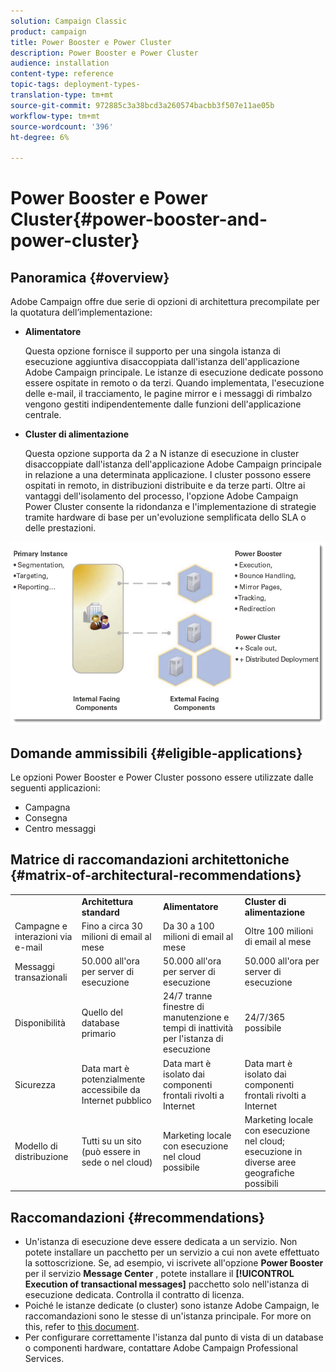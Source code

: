 ```yaml
---
solution: Campaign Classic
product: campaign
title: Power Booster e Power Cluster
description: Power Booster e Power Cluster
audience: installation
content-type: reference
topic-tags: deployment-types-
translation-type: tm+mt
source-git-commit: 972885c3a38bcd3a260574bacbb3f507e11ae05b
workflow-type: tm+mt
source-wordcount: '396'
ht-degree: 6%

---
```



# Power Booster e Power Cluster{#power-booster-and-power-cluster}

## Panoramica {#overview}

 Adobe Campaign offre due serie di opzioni di architettura precompilate per la quotatura dell’implementazione:

* **Alimentatore**

   Questa opzione fornisce il supporto per una singola istanza di esecuzione aggiuntiva disaccoppiata dall&#39;istanza dell&#39;applicazione Adobe Campaign  principale. Le istanze di esecuzione dedicate possono essere ospitate in remoto o da terzi. Quando implementata, l&#39;esecuzione delle e-mail, il tracciamento, le pagine mirror e i messaggi di rimbalzo vengono gestiti indipendentemente dalle funzioni dell&#39;applicazione centrale.

* **Cluster di alimentazione**

   Questa opzione supporta da 2 a N istanze di esecuzione in cluster disaccoppiate dall&#39;istanza dell&#39;applicazione Adobe Campaign  principale in relazione a una determinata applicazione. I cluster possono essere ospitati in remoto, in distribuzioni distribuite e da terze parti. Oltre ai vantaggi dell&#39;isolamento del processo, l&#39;opzione  Adobe Campaign Power Cluster consente la ridondanza e l&#39;implementazione di strategie tramite hardware di base per un&#39;evoluzione semplificata dello SLA o delle prestazioni.

![](assets/architectural_options_diagram.png)

## Domande ammissibili {#eligible-applications}

Le opzioni Power Booster e Power Cluster possono essere utilizzate dalle seguenti applicazioni:

* Campagna
* Consegna
* Centro messaggi

## Matrice di raccomandazioni architettoniche {#matrix-of-architectural-recommendations}

<table> 
 <tbody> 
  <tr> 
   <td> </td> 
   <td> <strong>Architettura standard</strong><br /> </td> 
   <td> <strong>Alimentatore</strong><br /> </td> 
   <td> <strong>Cluster di alimentazione</strong><br /> </td> 
  </tr> 
  <tr> 
   <td> Campagne e interazioni via e-mail<br /> </td> 
   <td> Fino a circa 30 milioni di email al mese<br /> </td> 
   <td> Da 30 a 100 milioni di email al mese<br /> </td> 
   <td> Oltre 100 milioni di email al mese<br /> </td> 
  </tr> 
  <tr> 
   <td> Messaggi transazionali<br /> </td> 
   <td> 50.000 all'ora per server di esecuzione<br /> </td> 
   <td> 50.000 all'ora per server di esecuzione<br /> </td> 
   <td> 50.000 all'ora per server di esecuzione<br /> </td> 
  </tr> 
  <tr> 
   <td> Disponibilità<br /> </td> 
   <td> Quello del database primario<br /> </td> 
   <td> 24/7 tranne finestre di manutenzione e tempi di inattività per l'istanza di esecuzione<br /> </td> 
   <td> 24/7/365 possibile<br /> </td> 
  </tr> 
  <tr> 
   <td> Sicurezza<br /> </td> 
   <td> Data mart è potenzialmente accessibile da Internet pubblico<br /> </td> 
   <td> Data mart è isolato dai componenti frontali rivolti a Internet<br /> </td> 
   <td> Data mart è isolato dai componenti frontali rivolti a Internet<br /> </td> 
  </tr> 
  <tr> 
   <td> Modello di distribuzione<br /> </td> 
   <td> Tutti su un sito (può essere in sede o nel cloud)<br /> </td> 
   <td> Marketing locale con esecuzione nel cloud possibile<br /> </td> 
   <td> Marketing locale con esecuzione nel cloud; esecuzione in diverse aree geografiche possibili<br /> </td> 
  </tr> 
 </tbody> 
</table>

## Raccomandazioni {#recommendations}

* Un&#39;istanza di esecuzione deve essere dedicata a un servizio. Non potete installare un pacchetto per un servizio a cui non avete effettuato la sottoscrizione. Se, ad esempio, vi iscrivete all&#39;opzione **Power Booster** per il servizio **Message Center** , potete installare il **[!UICONTROL Execution of transactional messages]** pacchetto solo nell&#39;istanza di esecuzione dedicata. Controlla il contratto di licenza.
* Poiché le istanze dedicate (o cluster) sono  istanze Adobe Campaign, le raccomandazioni sono le stesse di un&#39;istanza principale. For more on this, refer to [this document](../../production/using/foreword.md).
* Per configurare correttamente l&#39;istanza dal punto di vista di un database o componenti hardware, contattare  Adobe Campaign Professional Services.

